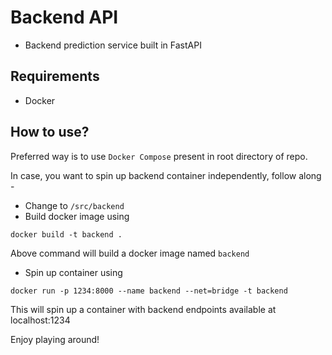 # Backend API

- Backend prediction service built in FastAPI

## Requirements
- Docker

## How to use?

Preferred way is to use `Docker Compose` present in root directory of repo.

In case, you want to spin up backend container independently, follow along -

- Change to `/src/backend`
- Build docker image using
```
docker build -t backend .
```
Above command will build a docker image named `backend`
- Spin up container using
```
docker run -p 1234:8000 --name backend --net=bridge -t backend
```
This will spin up a container with backend endpoints available at localhost:1234

Enjoy playing around!

